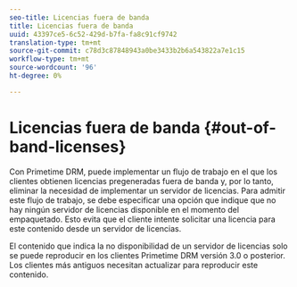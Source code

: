 ```yaml
---
seo-title: Licencias fuera de banda
title: Licencias fuera de banda
uuid: 43397ce5-6c52-429d-b7fa-fa8c91cf9742
translation-type: tm+mt
source-git-commit: c78d3c87848943a0be3433b2b6a543822a7e1c15
workflow-type: tm+mt
source-wordcount: '96'
ht-degree: 0%

---
```



# Licencias fuera de banda {#out-of-band-licenses}

Con Primetime DRM, puede implementar un flujo de trabajo en el que los clientes obtienen licencias pregeneradas fuera de banda y, por lo tanto, eliminar la necesidad de implementar un servidor de licencias. Para admitir este flujo de trabajo, se debe especificar una opción que indique que no hay ningún servidor de licencias disponible en el momento del empaquetado. Esto evita que el cliente intente solicitar una licencia para este contenido desde un servidor de licencias.

El contenido que indica la no disponibilidad de un servidor de licencias solo se puede reproducir en los clientes Primetime DRM versión 3.0 o posterior. Los clientes más antiguos necesitan actualizar para reproducir este contenido.

